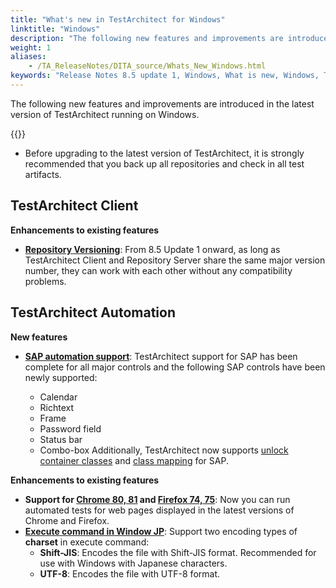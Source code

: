 ```yaml
--- 
title: "What's new in TestArchitect for Windows"
linktitle: "Windows"
description: "The following new features and improvements are introduced in the latest version of TestArchitect running on Windows."
weight: 1
aliases: 
    - /TA_ReleaseNotes/DITA_source/Whats_New_Windows.html
keywords: "Release Notes 8.5 update 1, Windows, What is new, Windows, TestArchitect 8.5 update 1, TestArchitect 8.5 update 1, what is new, Windows"
---
```


The following new features and improvements are introduced in the latest version of TestArchitect running on Windows.

{{<remember>}}

-   Before upgrading to the latest version of TestArchitect, it is strongly recommended that you back up all repositories and check in all test artifacts.

## TestArchitect Client

**Enhancements to existing features**

-   [**Repository Versioning**](/administration-guide/repository-server-management/repository-version#): From 8.5 Update 1 onward, as long as TestArchitect Client and Repository Server share the same major version number, they can work with each other without any compatibility problems.

## TestArchitect Automation

**New features**

-   [**SAP automation support**](/automation-guide/application-testing/testing-sap-applications/#): TestArchitect support for SAP has been complete for all major controls and the following SAP controls have been newly supported:

    -   Calendar
    -   Richtext
    -   Frame
    -   Password field
    -   Status bar
    -   Combo-box
    Additionally, TestArchitect now supports [unlock container classes](/user-guide/interface-definitions/container-classes/unlocking-container-classes#) and [class mapping](/user-guide/interface-definitions/class-mapping/#) for SAP.


**Enhancements to existing features**

-   **Support for [**Chrome 80, 81**](/automation-guide/application-testing/testing-web-and-ria-applications/testing-web-applications/) and [**Firefox 74, 75**](/automation-guide/application-testing/testing-web-and-ria-applications/testing-web-applications/)**: Now you can run automated tests for web pages displayed in the latest versions of Chrome and Firefox.
-   [**Execute command in Window JP**](/automation-guide/action-based-testing-language/built-in-actions/system-actions/command-line/execute-command#): Support two encoding types of **charset** in execute command:
    -   **Shift-JIS**: Encodes the file with Shift-JIS format. Recommended for use with Windows with Japanese characters.
    -   **UTF-8**: Encodes the file with UTF-8 format.


